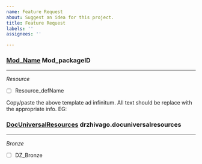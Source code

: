 ```yaml
---
name: Feature Request
about: Suggest an idea for this project.
title: Feature Request
labels: ''
assignees: ''

---
```


### [Mod_Name](Mod_Link) Mod_packageID
_________________________________________________________________
_Resource_
- [ ] Resource_defName




Copy/paste the above template ad infinitum.
All text should be replace with the appropriate info. EG:

### [DocUniversalResources](https://github.com/DrZhivago1/DocUniversalResources) drzhivago.docuniversalresources
_________________________________________________________________
_Bronze_
- [ ] DZ_Bronze